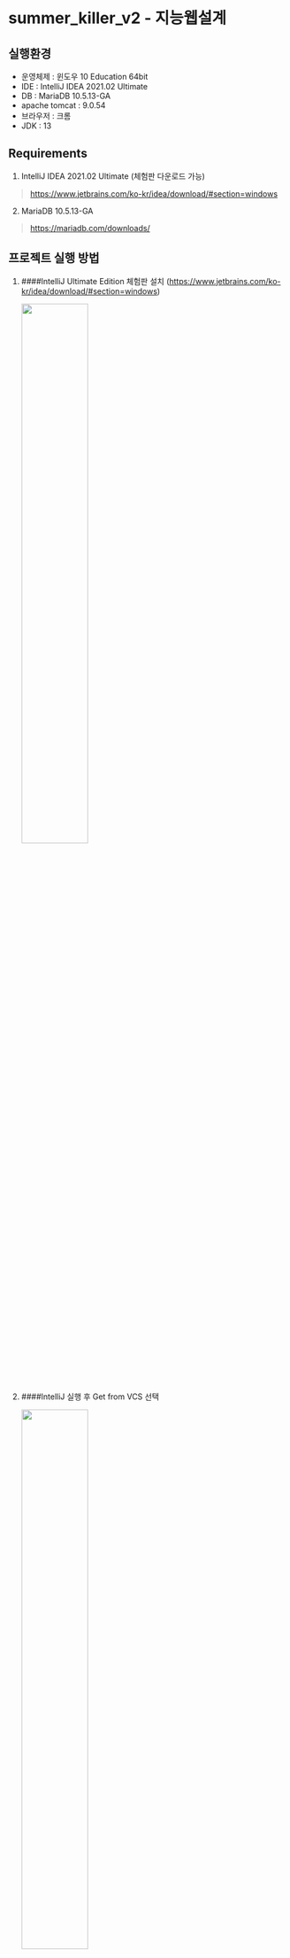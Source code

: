 # summer_killer_v2 - 지능웹설계

## 실행환경

+ 운영체제 : 윈도우 10 Education 64bit
+ IDE : IntelliJ IDEA 2021.02 Ultimate
+ DB : MariaDB 10.5.13-GA
+ apache tomcat : 9.0.54
+ 브라우저 : 크롬
+ JDK : 13

## Requirements
1. IntelliJ IDEA 2021.02 Ultimate (체험판 다운로드 가능)
>https://www.jetbrains.com/ko-kr/idea/download/#section=windows
2. MariaDB 10.5.13-GA
>https://mariadb.com/downloads/


## 프로젝트 실행 방법

1. ####IntelliJ Ultimate Edition 체험판 설치 (https://www.jetbrains.com/ko-kr/idea/download/#section=windows)

   <img width="50%%" src="https://user-images.githubusercontent.com/47271188/143534868-3261bdf0-3220-4c33-aba5-6d455bc65bb7.png"/>


2. ####IntelliJ 실행 후 Get from VCS 선택

   <img width="50%" src="https://user-images.githubusercontent.com/47271188/143536264-c1d24a1e-61c6-4d05-a67c-9c728891d59d.png"/>
3. ####레포지토리 URL 복사 후 URL에 입력한 후 Clone 클릭

   <img width="50%" src="https://user-images.githubusercontent.com/47271188/143536459-2b2c23c1-e006-4ea5-aa68-6dfc1eb69b66.png"/>

4. ####File → Project Structure 클릭 후, Project SDK 확인, 13이 아니라면 드롭다운 바를 클릭후 Download JDK 선택

    <img width="50%" src="https://user-images.githubusercontent.com/47271188/143536927-3e3e8940-a9e3-4cbe-8acd-e6b07e35da8e.png"/>

5. ####JDK 13 선택후 Download

   <img width="50%" src="https://user-images.githubusercontent.com/47271188/143537265-c3c819af-65a4-4590-9957-c966125d208c.png"/>
